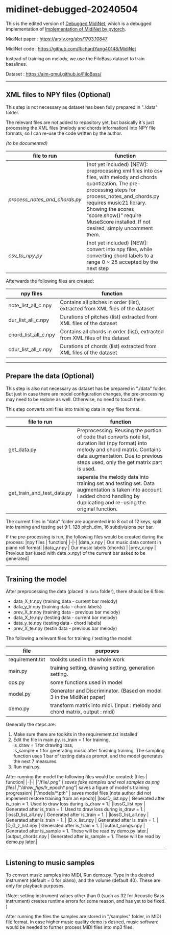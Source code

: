 

# midinet-debugged-20240504
This is the edited version of [Debugged MidiNet](https://github.com/dongmingli-Ben/MidiNet-by-pytorch-Debugged), which is a debugged implementation of [Implementation of MidiNet by pytorch](https://github.com/annahung31/MidiNet-by-pytorch).

MidiNet paper : https://arxiv.org/abs/1703.10847 

MidiNet code  : https://github.com/RichardYang40148/MidiNet 

Instead of training on melody, we use the FiloBass dataset to train basslines.

Dataset       : https://aim-qmul.github.io/FiloBass/ 

--------------------------------------------------------------------------------------------------
## XML files to NPY files (Optional)

This step is not necessary as dataset has been fully prepared in "./data" folder.

The relevant files are not added to repository yet, but basically it's just processing the XML files (melody and chords information) into NPY file formats, so I can re-use the code written by the author.

*(to be documented)*

|file to run                     |  function|
|-|-|
|*process_notes_and_chords.py*     |  (not yet included) \[NEW\]: preprocessing xml files into csv files, with melody and chords quantization. The pre-processing steps for process_notes_and_chords.py requires music21 library. Showing the scores "score.show()" require MuseScore installed. If not desired, simply uncomment them.|
|*csv_to_npy.py*                   |  (not yet included) \[NEW\]: convert into npy files, while converting chord labels to a range 0 ~ 25 accepted by the next step|

Afterwards the following files are created:

|npy files                     |  function|
|-|-|
|note_list_all_c.npy             |  Contains all pitches in order (list), extracted from XML files of the dataset|
|dur_list_all_c.npy              |  Durations of pitches (list) extracted from XML files of the dataset|
|chord_list_all_c.npy            |  Contains all chords in order (list), extracted from XML files of the dataset|
|cdur_list_all_c.npy             |  Durations of chords (list) extracted from XML files of the dataset|

--------------------------------------------------------------------------------------------------

## Prepare the data (Optional)

This step is also not necessary as dataset has be prepared in "./data" folder. But just in case there are model configuration changes, the pre-processing may need to be redone as well. Otherwise, no need to touch them.

This step converts xml files into training data in npy files format.

|file to run                     |  function|
|-|-|
|get_data.py                     |  Preprocessing. Reusing the portion of code that converts note list, duration list (npy format) into melody and chord matrix. Contains data augmentation. Due to previous steps used, only the get matrix part is used.|
|get_train_and_test_data.py      |  seperate the melody data into training set and testing set. Data augmentation is taken into account. I added chord handling by duplicating and re-using the original function.|

The current files in "data" folder are augmented into 8 out of 12 keys, split into training and testing set 9:1. 128 pitch_dim, 16 subdivisions per bar.

If the pre-processing is run, the following files would be created during the process:
|npy files                     |  function|
|-|-|
|data_x.npy                      |  Our music data content in piano roll format|
|data_y.npy                      |  Our music labels (chords)  |
|prev_x.npy                      |  Previous bar (used with data_x.npy) of the current bar asked to be generated|

--------------------------------------------------------------------------------------------------
## Training the model

After preprocessing the data (placed in ```data``` folder), there should be 6 files:
* data_X_tr.npy (training data - current bar melody)
* data_y_tr.npy (training data - chord labels)
* prev_X_tr.npy (training data - previous bar melody)
* data_X_te.npy (testing data - current bar melody)
* data_y_te.npy (testing data - chord labels)
* prev_X_te.npy (testin data - previous bar melody)

The following a relevant files for training / testing the model:

|file                  |  purposes|
|-|-|
|requirement.txt                 |  toolkits used in the whole work|
|main.py                         |  training setting, drawing setting, generation setting.|
|ops.py                          |  some functions used in model|
|model.py                        |  Generator and Discriminator.   (Based on model 3 in the MidiNet paper)|
|demo.py                         |  transform matrix into midi. (input : melody and chord matrix, output : midi)|

Generally the steps are:
1. Make sure there are toolkits in the requirement.txt installed
2. Edit the file in main.py.
  is_train = 1 for training,  
  is_draw = 1 for drawing loss,  
  is_sample = 1 for generating music after finishing training.
  The sampling function uses 1 bar of testing data as prompt, and the model generates the next 7 measures.
3. Run main.py.

After running the model the following files would be created:
|files                     |  function|
|-|-|
|"/file/*.png"              | saves fake samples and real samples as png files|
|"/draw_figs/lr*_epoch*.png"| saves a figure of model's training progression|
|"/models/*.pth"            | saves model files (note author did not implement restore training from an epoch)|
|lossD_list.npy             |  Generated after is_train = 1. Used to draw loss during is_draw = 1.|
|lossG_list.npy             |  Generated after is_train = 1. Used to draw loss during is_draw = 1.|
|lossD_list_all.npy         |  Generated after is_train = 1. |
|lossG_list_all.npy         |  Generated after is_train = 1. |
|D_x_list.npy               |  Generated after is_train = 1. |
|D_G_z_list.npy             |  Generated after is_train = 1. |
|output_songs.npy           |  Generated after is_sample = 1. These will be read by demo.py later.|
|output_chords.npy          |  Generated after is_sample = 1. These will be read by demo.py later.|

--------------------------------------------------------------------------------------------------

## Listening to music samples

To convert music samples into MIDI, Run demo.py.
Type in the desired instrument (default = 0 for piano), and the volume (default 40). These are only for playback purposes.

(Note: setting instrument values other than 0 (such as 32 for Acoustic Bass instrument) creates runtime errors for some reason, and has yet to be fixed. )

After running the files the samples are stored in "/samples" folder, in MIDI file format. In case higher music quality demo is desired, music software would be needed to further process MIDI files into mp3 files.

